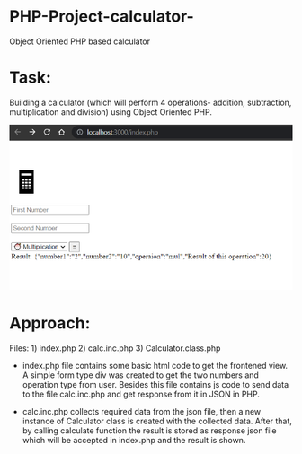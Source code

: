 # PHP-Project-calculator-
Object Oriented PHP based calculator

Task:
============

Building a calculator (which will perform 4 operations- addition, subtraction, multiplication and division)
using Object Oriented PHP.

![PHP Calculator](https://github.com/IshratSwarna/PHP-Project-calculator-/blob/development/php_calculator_demo_picture.PNG?raw=true)

Approach:
=============

Files:	1) index.php
	2) calc.inc.php
	3) Calculator.class.php

* index.php file contains some basic html code to get the frontened view. A simple form type div was created to get 
the two numbers and operation type from user.
Besides this file contains js code to send data to the file calc.inc.php and get response from it in JSON in PHP.

* calc.inc.php collects required data from the json file,
then a new instance of Calculator class is created with the collected data.
After that, by calling calculate function the result is stored as response json file which will be accepted in index.php and the result is shown.
